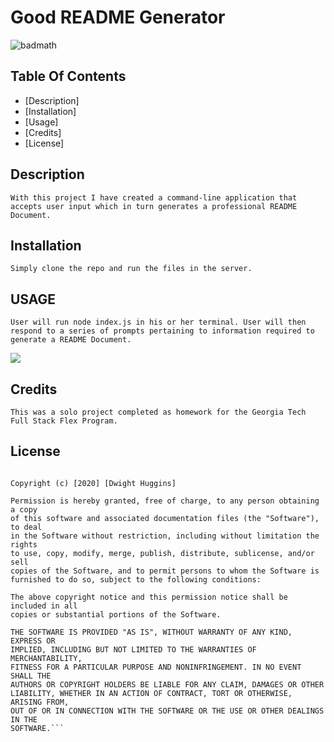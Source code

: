 #  Good README Generator
![badmath](https://img.shields.io/github/languages/top/nielsenjared/badmath)


## Table Of Contents

* [Description]
* [Installation]
* [Usage]
* [Credits]
* [License]

## Description

```With this project I have created a command-line application that accepts user input which in turn generates a professional README Document.```


## Installation
```Simply clone the repo and run the files in the server.```


## USAGE
```User will run node index.js in his or her terminal. User will then respond to a series of prompts pertaining to information required to generate a README Document.```


![](./assets/ScreenShot.png)



## Credits
```This was a solo project completed as homework for the Georgia Tech Full Stack Flex Program.```

## License
```MIT License

Copyright (c) [2020] [Dwight Huggins]

Permission is hereby granted, free of charge, to any person obtaining a copy
of this software and associated documentation files (the "Software"), to deal
in the Software without restriction, including without limitation the rights
to use, copy, modify, merge, publish, distribute, sublicense, and/or sell
copies of the Software, and to permit persons to whom the Software is
furnished to do so, subject to the following conditions:

The above copyright notice and this permission notice shall be included in all
copies or substantial portions of the Software.

THE SOFTWARE IS PROVIDED "AS IS", WITHOUT WARRANTY OF ANY KIND, EXPRESS OR
IMPLIED, INCLUDING BUT NOT LIMITED TO THE WARRANTIES OF MERCHANTABILITY,
FITNESS FOR A PARTICULAR PURPOSE AND NONINFRINGEMENT. IN NO EVENT SHALL THE
AUTHORS OR COPYRIGHT HOLDERS BE LIABLE FOR ANY CLAIM, DAMAGES OR OTHER
LIABILITY, WHETHER IN AN ACTION OF CONTRACT, TORT OR OTHERWISE, ARISING FROM,
OUT OF OR IN CONNECTION WITH THE SOFTWARE OR THE USE OR OTHER DEALINGS IN THE
SOFTWARE.```
